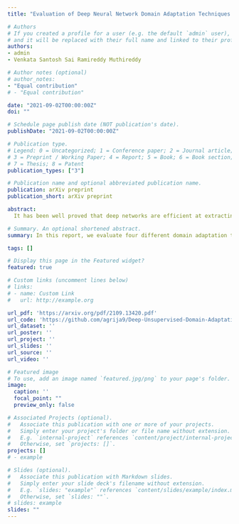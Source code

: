 ```yaml
---
title: "Evaluation of Deep Neural Network Domain Adaptation Techniques for Image Recognition"

# Authors
# If you created a profile for a user (e.g. the default `admin` user), write the username (folder name) here 
# and it will be replaced with their full name and linked to their profile.
authors:
- admin
- Venkata Santosh Sai Ramireddy Muthireddy

# Author notes (optional)
# author_notes:
- "Equal contribution"
# - "Equal contribution"

date: "2021-09-02T00:00:00Z"
doi: ""

# Schedule page publish date (NOT publication's date).
publishDate: "2021-09-02T00:00:00Z"

# Publication type.
# Legend: 0 = Uncategorized; 1 = Conference paper; 2 = Journal article;
# 3 = Preprint / Working Paper; 4 = Report; 5 = Book; 6 = Book section;
# 7 = Thesis; 8 = Patent
publication_types: ["3"]

# Publication name and optional abbreviated publication name.
publication: arXiv preprint
publication_short: arXiv preprint

abstract: 
  It has been well proved that deep networks are efficient at extracting features from a given (source) labeled dataset. However, it is not always the case that they can generalize well to other (target) datasets which very often have a different underlying distribution. In this report, we evaluate four different domain adaptation techniques for image classification tasks, DeepCORAL, DeepDomainConfusion, CDAN and CDAN+E. These techniques are unsupervised given that the target dataset dopes not carry any labels during training phase. We evaluate model performance on the office-31 dataset. A link to the github repository of this report can be found [here](https://github.com/agrija9/Deep-Unsupervised-Domain-Adaptation).

# Summary. An optional shortened abstract.
summary: In this report, we evaluate four different domain adaptation techniques for image classification tasks, DeepCORAL, DeepDomainConfusion, CDAN and CDAN+E. 

tags: []

# Display this page in the Featured widget?
featured: true

# Custom links (uncomment lines below)
# links:
# - name: Custom Link
#   url: http://example.org

url_pdf: 'https://arxiv.org/pdf/2109.13420.pdf'
url_code: 'https://github.com/agrija9/Deep-Unsupervised-Domain-Adaptation'
url_dataset: ''
url_poster: ''
url_project: ''
url_slides: ''
url_source: ''
url_video: ''

# Featured image
# To use, add an image named `featured.jpg/png` to your page's folder. 
image:
  caption: ''
  focal_point: ""
  preview_only: false

# Associated Projects (optional).
#   Associate this publication with one or more of your projects.
#   Simply enter your project's folder or file name without extension.
#   E.g. `internal-project` references `content/project/internal-project/index.md`.
#   Otherwise, set `projects: []`.
projects: []
# - example

# Slides (optional).
#   Associate this publication with Markdown slides.
#   Simply enter your slide deck's filename without extension.
#   E.g. `slides: "example"` references `content/slides/example/index.md`.
#   Otherwise, set `slides: ""`.
# slides: example
slides: ""
---
```

